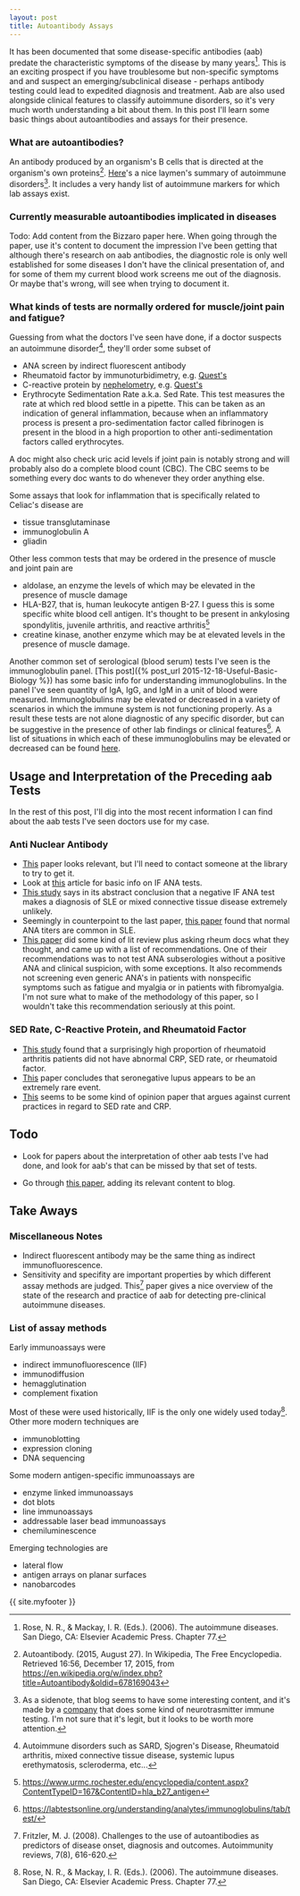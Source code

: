 ```yaml
---
layout: post
title: Autoantibody Assays 
---
```


It has been documented that some disease-specific antibodies (aab) predate the characteristic symptoms of the disease by many years[^chap_77]. This is an exciting prospect if you have troublesome but non-specific symptoms and and suspect an emerging/subclinical disease - perhaps antibody testing could lead to expedited diagnosis and treatment. Aab are also used alongside clinical features to classify autoimmune disorders, so it's very much worth understanding a bit about them. In this post I'll learn some basic things about autoantibodies and assays for their presence.

### What are autoantibodies?
An antibody produced by an organism's B cells that is directed at the organism's own proteins[^aab_wikipedia]. [Here](https://neuroendoimmune.wordpress.com/2013/04/16/horror-autotoxicus-the-story-of-autoimmunity/)'s a nice laymen's summary of autoimmune disorders[^neuroimmune_company_note]. It includes a very handy list of autoimmune markers for which lab assays exist. 

### Currently measurable autoantibodies implicated in diseases
Todo: Add content from the Bizzaro paper here. When going through the paper, use it's content to document the impression I've been getting that although there's research on aab antibodies, the diagnostic role is only well established for some diseases I don't have the clinical presentation of, and for some of them my current blood work screens me out of the diagnosis. Or maybe that's wrong, will see when trying to document it. 

### What kinds of tests are normally ordered for muscle/joint pain and fatigue?

Guessing from what the doctors I've seen have done, if a doctor suspects an autoimmune disorder[^list_of_ai_diseases], they'll order some subset of 

* ANA screen by indirect fluorescent antibody
* Rheumatoid factor by immunoturbidimetry, e.g. [Quest's](http://www.questdiagnostics.com/testcenter/TestDetail.action?ntc=4418)
* C-reactive protein by [nephelometry](https://en.wikipedia.org/wiki/Nephelometry_(medicine)), e.g. [Quest's](http://www.questdiagnostics.com/testcenter/BUOrderInfo.action?tc=4420&labCode=DAL)
* Erythrocyte Sedimentation Rate a.k.a. Sed Rate. This test measures the rate at which red blood settle in a pipette. This can be taken as an indication of general inflammation, because when an inflammatory process is present a pro-sedimentation factor called fibrinogen is present in the blood in a high proportion to other anti-sedimentation factors called erythrocytes.

A doc might also check uric acid levels if joint pain is notably strong and will probably also do a complete blood count (CBC). The CBC seems to be something every doc wants to do whenever they order anything else.

Some assays that look for inflammation that is specifically related to Celiac's disease are

* tissue transglutaminase
* immunoglobulin A 
* gliadin

Other less common tests that may be ordered in the presence of muscle and joint pain are

* aldolase, an enzyme the levels of which may be elevated in the presence of muscle damage
* HLA-B27, that is, human leukocyte antigen B-27. I guess this is some specific white blood cell antigen. It's thought to be present in ankylosing spondylitis, juvenile arthritis, and reactive arthritis[^hla-b27-page]
* creatine kinase, another enzyme which may be at elevated levels in the presence of muscle damage.

Another common set of serological (blood serum) tests I've seen is the immunoglobulin panel. [This post]({% post_url 2015-12-18-Useful-Basic-Biology %}) has some basic info for understanding immunoglobulins. In the panel I've seen quantity of IgA, IgG, and IgM in a unit of blood were measured. Immunoglobulins may be elevated or decreased in a variety of scenarios in which the immune system is not functioning properly. As a result these tests are not alone diagnostic of any specific disorder, but can be suggestive in the presence of other lab findings or clinical features[^labtestsonline_immunoglobulins]. A list of situations in which each of these immunoglobulins may be elevated or decreased can be found [here](https://labtestsonline.org/understanding/analytes/immunoglobulins/tab/test/). 

## Usage and Interpretation of the Preceding aab Tests

In the rest of this post, I'll dig into the most recent information I can find about the aab tests I've seen doctors use for my case. 

### Anti Nuclear Antibody 

  * [This](http://ard.bmj.com/content/early/2010/05/25/ard.2009.127100.short) paper looks relevant, but I'll need to contact someone at the library to try to get it. 
  * Look at [this](http://www.ncbi.nlm.nih.gov/pmc/articles/PMC1717342/pdf/v077p00299.pdf) article for basic info on IF ANA tests.
  * [This study](http://www.ncbi.nlm.nih.gov/pmc/articles/PMC1717342/pdf/v077p00299.pdf) says in its abstract conclusion that a negative IF ANA test makes a diagnosis of SLE or mixed connective tissue disease extremely unlikely. 
  * Seemingly in counterpoint to the last paper, [this paper](http://www.jrheum.org/content/35/10/1994.short) found that normal ANA titers are common in SLE.
  * [This paper](http://onlinelibrary.wiley.com/store/10.1002/acr.21930/asset/21930_ftp.pdf?v=1&t=iinktc2t&s=0a1fdb6c9b64ec45f52dfd58913a90f986763514) did some kind of lit review plus asking rheum docs what they thought, and came up with a list of recommendations. One of their recommendations was to not test ANA subserologies without a positive ANA and clinical suspicion, with some exceptions. It also recommends not screening even generic ANA's in patients with nonspecific symptoms such as fatigue and myalgia or in patients with fibromyalgia. I'm not sure what to make of the methodology of this paper, so I wouldn't take this recommendation seriously at this point. 

### SED Rate, C-Reactive Protein, and Rheumatoid Factor
  * [This study](I_need_to_fix_this_link) found that a surprisingly high proportion of rheumatoid arthritis patients did not have abnormal CRP, SED rate, or rheumatoid factor.
  * [This](http://qjmed.oxfordjournals.org/content/97/5/303) paper concludes that seronegative lupus appears to be an extremely rare event.
  * [This](http://www.jrheum.org/content/36/8/1568.full) seems to be some kind of opinion paper that argues against current practices in regard to SED rate and CRP.

## Todo

* Look for papers about the interpretation of other aab tests I've had done, and look for aab's that can be missed by that set of tests.  

* Go through [this paper](http://onlinelibrary.wiley.com/doi/10.1002/art.22708/epdf), adding its relevant content to blog. 

## Take Aways 


### Miscellaneous Notes

* Indirect fluorescent antibody may be the same thing as indirect immunofluorescence.
* Sensitivity and specifity are important properties by which different assay methods are judged.
This[^fritzler_aab_review_2008] paper gives a nice overview of the state of the research and practice of aab for detecting pre-clinical autoimmune diseases.


### List of assay methods 

Early immunoassays were

* indirect immunofluorescence (IIF)
* immunodiffusion
* hemagglutination
* complement fixation

Most of these were used historically, IIF is the only one widely used today[^chap_77]. Other more modern techniques are 

* immunoblotting
* expression cloning
* DNA sequencing

Some modern antigen-specific immunoassays are

* enzyme linked immunoassays
* dot blots
* line immunoassays
* addressable laser bead immunoassays
* chemiluminescence

Emerging technologies are

* lateral flow
* antigen arrays on planar surfaces
* nanobarcodes

{{ site.myfooter }}

[^aab_wikipedia]: Autoantibody. (2015, August 27). In Wikipedia, The Free Encyclopedia. Retrieved 16:56, December 17, 2015, from https://en.wikipedia.org/w/index.php?title=Autoantibody&oldid=678169043
[^neuroimmune_company_note]: As a sidenote, that blog seems to have some interesting content, and it's made by a [company](https://www.neurorelief.com/?p=home) that does some kind of neurotrasmitter immune testing. I'm not sure that it's legit, but it looks to be worth more attention. 
[^chap_77]: Rose, N. R., & Mackay, I. R. (Eds.). (2006). The autoimmune diseases. San Diego, CA: Elsevier Academic Press. Chapter 77.
[^list_of_ai_diseases]: Autoimmune disorders such as SARD, Sjogren's Disease, Rheumatoid arthritis, mixed connective tissue disease, systemic lupus erethymatosis, scleroderma, etc...
[^hla-b27-page]: https://www.urmc.rochester.edu/encyclopedia/content.aspx?ContentTypeID=167&ContentID=hla_b27_antigen
[^labtestsonline_immunoglobulins]: https://labtestsonline.org/understanding/analytes/immunoglobulins/tab/test/
[^fritzler_aab_review_2008]: Fritzler, M. J. (2008). Challenges to the use of autoantibodies as predictors of disease onset, diagnosis and outcomes. Autoimmunity reviews, 7(8), 616-620.
